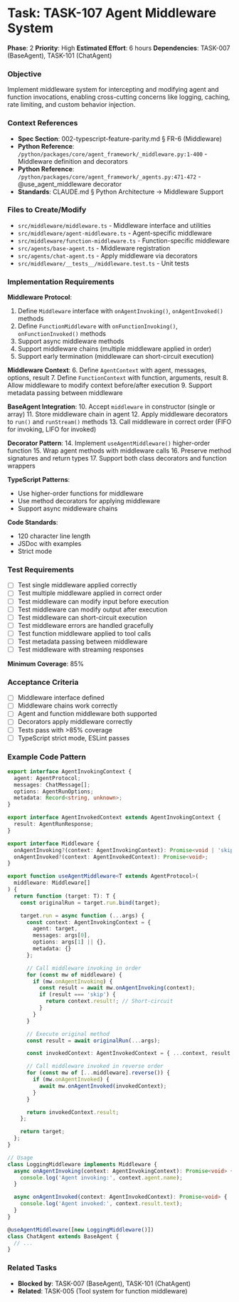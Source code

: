 # Task: TASK-107 Agent Middleware System

**Phase**: 2
**Priority**: High
**Estimated Effort**: 6 hours
**Dependencies**: TASK-007 (BaseAgent), TASK-101 (ChatAgent)

### Objective
Implement middleware system for intercepting and modifying agent and function invocations, enabling cross-cutting concerns like logging, caching, rate limiting, and custom behavior injection.

### Context References
- **Spec Section**: 002-typescript-feature-parity.md § FR-6 (Middleware)
- **Python Reference**: `/python/packages/core/agent_framework/_middleware.py:1-400` - Middleware definition and decorators
- **Python Reference**: `/python/packages/core/agent_framework/_agents.py:471-472` - @use_agent_middleware decorator
- **Standards**: CLAUDE.md § Python Architecture → Middleware Support

### Files to Create/Modify
- `src/middleware/middleware.ts` - Middleware interface and utilities
- `src/middleware/agent-middleware.ts` - Agent-specific middleware
- `src/middleware/function-middleware.ts` - Function-specific middleware
- `src/agents/base-agent.ts` - Middleware registration
- `src/agents/chat-agent.ts` - Apply middleware via decorators
- `src/middleware/__tests__/middleware.test.ts` - Unit tests

### Implementation Requirements

**Middleware Protocol**:
1. Define `Middleware` interface with `onAgentInvoking()`, `onAgentInvoked()` methods
2. Define `FunctionMiddleware` with `onFunctionInvoking()`, `onFunctionInvoked()` methods
3. Support async middleware methods
4. Support middleware chains (multiple middleware applied in order)
5. Support early termination (middleware can short-circuit execution)

**Middleware Context**:
6. Define `AgentContext` with agent, messages, options, result
7. Define `FunctionContext` with function, arguments, result
8. Allow middleware to modify context before/after execution
9. Support metadata passing between middleware

**BaseAgent Integration**:
10. Accept `middleware` in constructor (single or array)
11. Store middleware chain in agent
12. Apply middleware decorators to `run()` and `runStream()` methods
13. Call middleware in correct order (FIFO for invoking, LIFO for invoked)

**Decorator Pattern**:
14. Implement `useAgentMiddleware()` higher-order function
15. Wrap agent methods with middleware calls
16. Preserve method signatures and return types
17. Support both class decorators and function wrappers

**TypeScript Patterns**:
- Use higher-order functions for middleware
- Use method decorators for applying middleware
- Support async middleware chains

**Code Standards**:
- 120 character line length
- JSDoc with examples
- Strict mode

### Test Requirements
- [ ] Test single middleware applied correctly
- [ ] Test multiple middleware applied in correct order
- [ ] Test middleware can modify input before execution
- [ ] Test middleware can modify output after execution
- [ ] Test middleware can short-circuit execution
- [ ] Test middleware errors are handled gracefully
- [ ] Test function middleware applied to tool calls
- [ ] Test metadata passing between middleware
- [ ] Test middleware with streaming responses

**Minimum Coverage**: 85%

### Acceptance Criteria
- [ ] Middleware interface defined
- [ ] Middleware chains work correctly
- [ ] Agent and function middleware both supported
- [ ] Decorators apply middleware correctly
- [ ] Tests pass with >85% coverage
- [ ] TypeScript strict mode, ESLint passes

### Example Code Pattern
```typescript
export interface AgentInvokingContext {
  agent: AgentProtocol;
  messages: ChatMessage[];
  options: AgentRunOptions;
  metadata: Record<string, unknown>;
}

export interface AgentInvokedContext extends AgentInvokingContext {
  result: AgentRunResponse;
}

export interface Middleware {
  onAgentInvoking?(context: AgentInvokingContext): Promise<void | 'skip'>;
  onAgentInvoked?(context: AgentInvokedContext): Promise<void>;
}

export function useAgentMiddleware<T extends AgentProtocol>(
  middleware: Middleware[]
) {
  return function (target: T): T {
    const originalRun = target.run.bind(target);

    target.run = async function (...args) {
      const context: AgentInvokingContext = {
        agent: target,
        messages: args[0],
        options: args[1] || {},
        metadata: {}
      };

      // Call middleware invoking in order
      for (const mw of middleware) {
        if (mw.onAgentInvoking) {
          const result = await mw.onAgentInvoking(context);
          if (result === 'skip') {
            return context.result!; // Short-circuit
          }
        }
      }

      // Execute original method
      const result = await originalRun(...args);

      const invokedContext: AgentInvokedContext = { ...context, result };

      // Call middleware invoked in reverse order
      for (const mw of [...middleware].reverse()) {
        if (mw.onAgentInvoked) {
          await mw.onAgentInvoked(invokedContext);
        }
      }

      return invokedContext.result;
    };

    return target;
  };
}

// Usage
class LoggingMiddleware implements Middleware {
  async onAgentInvoking(context: AgentInvokingContext): Promise<void> {
    console.log('Agent invoking:', context.agent.name);
  }

  async onAgentInvoked(context: AgentInvokedContext): Promise<void> {
    console.log('Agent invoked:', context.result.text);
  }
}

@useAgentMiddleware([new LoggingMiddleware()])
class ChatAgent extends BaseAgent {
  // ...
}
```

### Related Tasks
- **Blocked by**: TASK-007 (BaseAgent), TASK-101 (ChatAgent)
- **Related**: TASK-005 (Tool system for function middleware)
